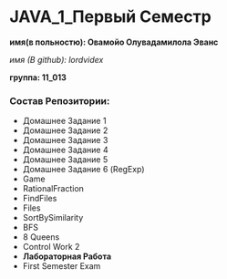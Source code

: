 # JAVA_1_Первый Семестр
 **имя(в польностю): Овамойо Олувадамилола Эванс** 
 
 _имя (В github): lordvidex_ 
 
 **группа: 11_013**

### Состав Репозитории:
* Домашнее Задание 1
* Домашнее Задание 2
* Домашнее Задание 3
* Домашнее Задание 4
* Домашнее Задание 5
* Домашнее Задание 6 (RegExp)
* Game
* RationalFraction
* FindFiles
* Files
* SortBySimilarity
* BFS
* 8 Queens
* Control Work 2
* **Лабораторная Работа**
* First Semester Exam